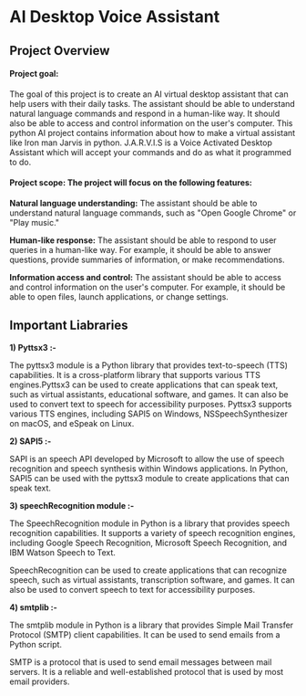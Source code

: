 # AI Desktop Voice Assistant

## Project Overview

#### Project goal:
The goal of this project is to create an AI virtual desktop assistant that can help users with their daily tasks. The assistant should be able to understand natural language commands and respond in a human-like way. It should also be able to access and control information on the user's computer. This python AI project contains information about how to make a virtual assistant like Iron man Jarvis in python.
 J.A.R.V.I.S is a Voice Activated Desktop Assistant which will accept your commands and do as what it programmed to do.

#### Project scope: The project will focus on the following features:
**Natural language understanding:** The assistant should be able to understand natural language commands, such as "Open Google Chrome" or "Play music."

**Human-like response:** The assistant should be able to respond to user queries in a human-like way. For example, it should be able to answer questions, provide summaries of information, or make recommendations.

**Information access and control:** The assistant should be able to access and control information on the user's computer. For example, it should be able to open files, launch applications, or change settings.

## Important Liabraries 
**1) Pyttsx3 :-**

The pyttsx3 module is a Python library that provides text-to-speech (TTS) capabilities. It is a cross-platform library that supports 
various TTS engines.Pyttsx3 can be used to create applications that can speak text, such as virtual assistants, educational software, and games. It can also be used to convert text to speech for accessibility purposes.
Pyttsx3 supports various TTS engines, including SAPI5 on Windows, NSSpeechSynthesizer on macOS, and eSpeak on Linux.

**2) SAPI5 :-**

SAPI is an speech API developed by Microsoft to allow the use of speech recognition and speech synthesis within Windows applications.
In Python, SAPI5 can be used with the pyttsx3 module to create applications that can speak text.

**3) speechRecognition module :-**

The SpeechRecognition module in Python is a library that provides speech recognition capabilities. It supports a variety of speech recognition engines, including Google Speech Recognition, Microsoft Speech Recognition, and IBM Watson Speech to Text.

SpeechRecognition can be used to create applications that can recognize speech, such as virtual assistants, transcription software, and games. It can also be used to convert speech to text for accessibility purposes.

**4) smtplib :-**

The smtplib module in Python is a library that provides Simple Mail Transfer Protocol (SMTP) client capabilities. It can be used to send emails from a Python script.

SMTP is a protocol that is used to send email messages between mail servers. It is a reliable and well-established protocol that is used by most email providers.
